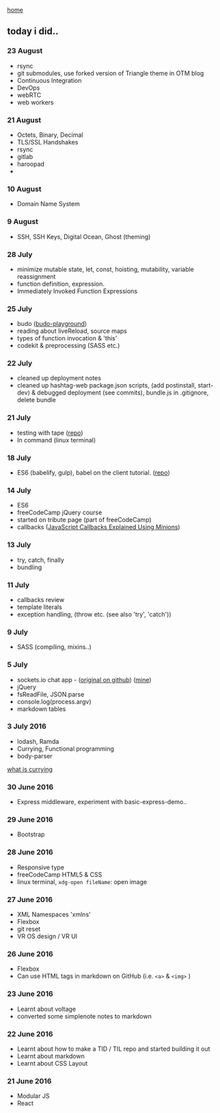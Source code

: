 [home](README.md)

## today i did..

### 23 August
- rsync
- git submodules, use forked version of Triangle theme in OTM blog
- Continuous Integration
- DevOps
- webRTC
- web workers

### 21 August
- Octets, Binary, Decimal
- TLS/SSL Handshakes
- rsync
- gitlab
- haroopad
-

### 10 August
- Domain Name System

### 9 August
- SSH, SSH Keys, Digital Ocean, Ghost (theming)

### 28 July
- minimize mutable state, let, const, hoisting, mutability, variable reassignment
- function definition, expression.
- Immediately Invoked Function Expressions

### 25 July
- budo
([budo-playground](https://github.com/jess-of-the-woods/budo-playground))
- reading about liveReload, source maps
- types of function invocation & 'this'
- codekit & preprocessing (SASS etc.)

### 22 July
- cleaned up deployment notes
- cleaned up hashtag-web package.json scripts, (add postinstall, start-dev) & debugged deployment (see commits), bundle.js in .gitignore, delete bundle


### 21 July
- testing with tape ([repo](https://github.com/jess-of-the-woods/testing-with-tape.git))
- ln command (linux terminal)

### 18 July
- ES6 (babelify, gulp), babel on the client tutorial. ([repo](https://github.com/jess-of-the-woods/Babel-starters-kit))

### 14 July
- ES6
- freeCodeCamp jQuery course
- started on tribute page (part of freeCodeCamp)
- callbacks ([JavaScript Callbacks Explained Using Minions](https://medium.freecodecamp.com/javascript-callbacks-explained-using-minions-da272f4d9bcd#.86db9popk))

### 13 July
- try, catch, finally
- bundling

### 11 July
- callbacks review
- template literals
- exception handling, (throw etc. (see also 'try', 'catch'))

### 9 July
- SASS (compiling, mixins..)

### 5 July
- sockets.io chat app - ([original on github](https://github.com/rauchg/chat-example))  ([mine](https://github.com/jess-of-the-woods/Chat))
- jQuery
- fsReadFile, JSON.parse
- console.log(process.argv)
- markdown tables

### 3 July 2016
- lodash, Ramda
- Currying, Functional programming
- body-parser

[what is currying](https://stackoverflow.com/questions/36314/what-is-currying)

### 30 June 2016
- Express middleware, experiment with basic-express-demo..

### 29 June 2016
- Bootstrap

### 28 June 2016
- Responsive type
- freeCodeCamp HTML5 & CSS
- linux terminal, `xdg-open fileName`: open image

### 27 June 2016
- XML Namespaces 'xmlns'
- Flexbox
- git reset
- VR OS design / VR UI

### 26 June 2016
- Flexbox
- Can use HTML tags in markdown on GitHub (i.e. `<a>` & `<img>` )

### 23 June 2016
- Learnt about voltage
- converted some simplenote notes to markdown

### 22 June 2016
- Learnt about how to make a TID / TIL repo and started building it out
- Learnt about markdown
- Learnt about CSS Layout

### 21 June 2016
- Modular JS
- React
